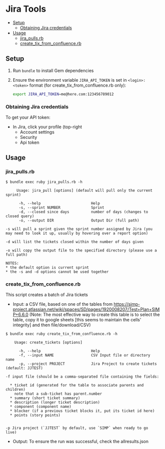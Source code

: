 # Jira Tools


<!-- vim-markdown-toc GFM -->

* [Setup](#setup)
  * [Obtaining Jira credentials](#obtaining-jira-credentials)
* [Usage](#usage)
  * [jira_pulls.rb](#jira_pullsrb)
  * [create_tix_from_confluence.rb](#create_tix_from_confluencerb)

<!-- vim-markdown-toc -->

## Setup

1. Run `bundle` to install Gem dependencies
2. Ensure the environment variable `JIRA_API_TOKEN` is set in `<login>:<token>` format (for create_tix_from_confluence.rb only):

   ```sh
   export JIRA_API_TOKEN=me@here.com:123456789012
   ```
### Obtaining Jira credentials

To get your API token:

* In Jira, click your profile (top-right
  * Account settings
  * Security
  * Api token

## Usage

### jira_pulls.rb

```console
$ bundle exec ruby jira_pulls.rb -h

     Usage: jira_pull [options] (default will pull only the current sprint)

      -h, --help                       Help
      -s, --sprint NUMBER              Sprint
      -d, --closed since days          number of days (changes to closed query)
      -o, --output DIR                 Output Dir (full path)

-s will pull a sprint given the sprint number assigned by Jira (you may need to look it up, usually by hovering over a report option)

-d will list the tickets closed within the number of days given

-o will copy the output file to the specified directory (please use a full path)

NOTES:
* the default option is current sprint
* the -s and -d options cannot be used together
```

### create_tix_from_confluence.rb

This script creates a batch of Jira tickets

* Input: a CSV file, based on one of the tables from https://simp-project.atlassian.net/wiki/spaces/SD/pages/1920008207/Test+Plan+SIMP+6.6.0 
(Note: The most effective way to create this table is to select the table, copy it to google sheets [this seems to maintain the cells' integrity] and then file/download/CSV)


```console
$ bundle exec ruby create_tix_from_confluence.rb -h

    Usage: create_tickets [options]

      -h, --help                       Help
      -f, --input NAME                 CSV Input file or directory name
      -p, --project PROJECT            Jira Project to create tickets (default: JJTEST)

-f input file (should be a comma-separated file containing the fields:

  * ticket id (generated for the table to associate parents and children)
    note that a sub-ticket has parent.number
  * summary (short ticket summary)
  * description (longer ticket description)
  * component (component name)
  * blocker (if a previous ticket blocks it, put its ticket id here)
  * points (story points)


-p Jira project (`JJTEST` by default, use `SIMP` when ready to go live)
```
* Output: To ensure the run was successful, check the allresults.json

